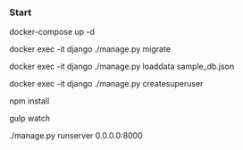 ### Start
docker-compose up -d

docker exec -it django ./manage.py migrate

docker exec -it django ./manage.py loaddata sample_db.json

docker exec -it django ./manage.py createsuperuser

npm install

gulp watch

./manage.py runserver 0.0.0.0:8000
